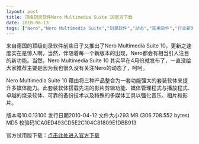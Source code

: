 ```yaml
---
layout: post
title: 顶级刻录软件Nero Multimedia Suite 10官方下载		
date: 2010-08-13
tags: ["Nero","Nero Multimedia Suite","刻录软件","动态","实用软件","行业新闻","资源"]
---
```


来自德国的顶级刻录软件前些日子又推出了Nero Multimedia Suite 10，更新之速度实在是惊人啊，当然，伴随着每一个新版本的出现，Nero都会有相当引人注目的新功能。当然，Nero Multimedia Suite 10
其实早在4月份就发布了，一直没给大家推荐主要是因为我也很久没有关注Nero的动态了，呵呵。

Nero Multimedia Suite 10 藉由将三种产品整合为一套功能强大的套装软体来提升多媒体能力。此套装软体搭载先进的影片剪辑功能、媒体管理程式与播放程式、卓越的烧录软体、可靠的备份技术以及特殊的多媒体工具以强化音乐、相片和影片。

版本号10.0.13100
发行日期2010-04-12
文件大小293 MB (306.708.552 bytes)
MD5 校验码1CA0ED493CD5E2C104C81809E1DBB913

官方试用版下载：<a href="http://www.nero.com/chs/downloads-nero10-trial.php?NeroSID=35aef8ec0dc0ef39feaf1480d6ba8dcc" target="_blank">点击此处进入官方下载</a>		